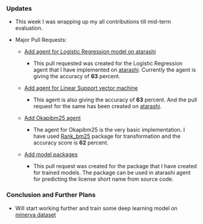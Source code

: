 ### Updates

- This week I was wrapping up my all contributions till mid-term evaluation.

- Major Pull Requests:

  - [Add agent for Logistic Regression model on atarashi](https://github.com/fossology/atarashi/pull/100)

    - This pull requested was created for the Logistic Regression agent that I have implemented
      on [atarashi](https://github.com/fossology/atarashi). Currently the agent is giving the accuracy of
      **63** percent.

  - [Add agent for Linear Support vector machine](https://github.com/fossology/atarashi/pull/102)

    - This agent is also giving the accuracy of **63** percent. And the pull request for the same has
      been created on [atarashi](https://github.com/fossology/atarashi).

  - [Add Okapibm25 agent](https://github.com/fossology/atarashi/pull/101)

    - The agent for Okapibm25 is the very basic implementation. I have used
      [Rank_bm25](https://pypi.org/project/rank-bm25/) package for
      transformation and the accuracy score is **62** percent.

  - [Add model packages](https://github.com/fossology/Minerva-Dataset-Generation/pull/5)

    - This pull request was created for the package that I have created for trained models. The
      package can be used in atarashi agent for predicting the license short name from source code.

### Conclusion and Further Plans

- Will start working further and train some deep learning model on
  [minerva dataset](https://github.com/fossology/Minerva-Dataset-Generation)
